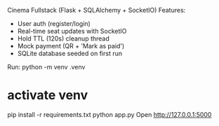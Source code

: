 Cinema Fullstack (Flask + SQLAlchemy + SocketIO)
Features:
- User auth (register/login)
- Real-time seat updates with SocketIO
- Hold TTL (120s) cleanup thread
- Mock payment (QR + 'Mark as paid')
- SQLite database seeded on first run

Run:
python -m venv .venv
# activate venv
pip install -r requirements.txt
python app.py
Open http://127.0.0.1:5000
